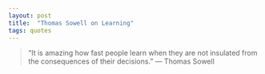 ```yaml
---
layout: post
title:  "Thomas Sowell on Learning"
tags: quotes
---
```


> “It is amazing how fast people learn when they are not insulated from the consequences of their decisions.” — Thomas Sowell